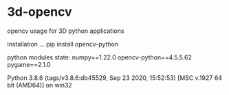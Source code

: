 # 3d-opencv
opencv usage for 3D python applications

installation ...
pip install opencv-python

python modules state:
numpy==1.22.0
opencv-python==4.5.5.62
pygame==2.1.0

Python 3.8.6 (tags/v3.8.6:db45529, Sep 23 2020, 15:52:53) [MSC v.1927 64 bit (AMD64)] on win32
